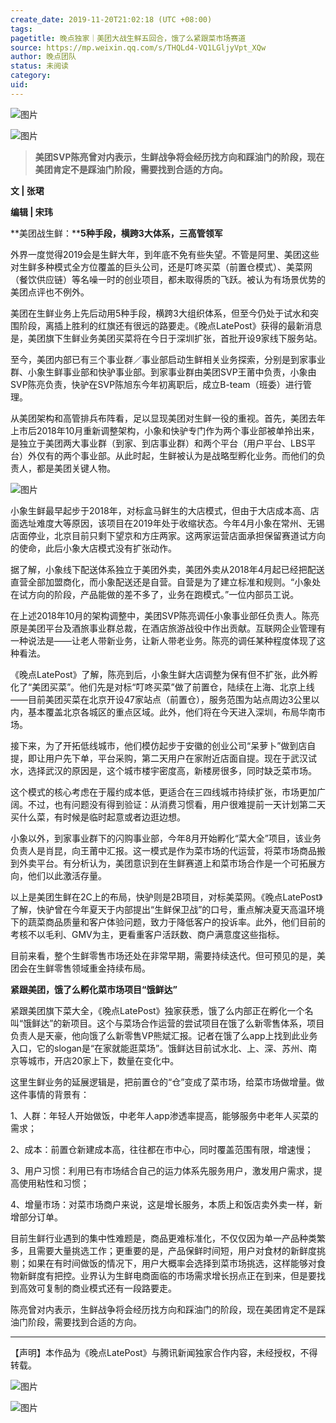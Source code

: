 ```yaml
---
create_date: 2019-11-20T21:02:18 (UTC +08:00)
tags: 
pagetitle: 晚点独家｜美团大战生鲜五回合，饿了么紧跟菜市场赛道
source: https://mp.weixin.qq.com/s/THQLd4-VQ1LGljyVpt_XQw
author: 晚点团队
status: 未阅读
category: 
uid: 
---
```


![图片](https://mmbiz.qpic.cn/mmbiz_gif/8l3j8mUia0gvGvN3Vj6LiaG1XyicqwJoSQPMWQkxgALD5I9Xw6PNRCnN0CK9TiaTgG7VfsjH0Tjh19c680xew6SxyQ/640?wx_fmt=gif&wxfrom=5&wx_lazy=1)

![图片](https://mmbiz.qpic.cn/mmbiz_jpg/VWpZENjIo5vOmVpUVjTjNq3UJL59MM7eianHrpJ74pIAtqAhJmbdicmmV7D3QXgQaibpqMIwBVtJI9NaYSg0pbTlg/640?wx_fmt=jpeg&wxfrom=5&wx_lazy=1&wx_co=1)

> **美团SVP陈亮曾对内表示，生鲜战争将会经历找方向和踩油门的阶段，现在美团肯定不是踩油门阶段，需要找到合适的方向。**

**文 | 张珺**

**编辑 | 宋玮**

**美团战生鲜：****5种手段，横跨3大体系，三高管领军**

外界一度觉得2019会是生鲜大年，到年底不免有些失望。不管是阿里、美团这些对生鲜多种模式全方位覆盖的巨头公司，还是叮咚买菜（前置仓模式）、美菜网（餐饮供应链）等名噪一时的创业项目，都未取得质的飞跃。被认为有场景优势的美团点评也不例外。

美团在生鲜业务上先后动用5种手段，横跨3大组织体系，但至今仍处于试水和突围阶段，离插上胜利的红旗还有很远的路要走。《晚点LatePost》获得的最新消息是，美团旗下生鲜业务美团买菜将在今日于深圳扩张，首批开设9家线下服务站。

至今，美团内部已有三个事业群／事业部启动生鲜相关业务探索，分别是到家事业群、小象生鲜事业部和快驴事业部。到家事业群由美团SVP王莆中负责，小象由SVP陈亮负责，快驴在SVP陈旭东今年初离职后，成立B-team（班委）进行管理。

从美团架构和高管排兵布阵看，足以显现美团对生鲜一役的重视。首先，美团去年上市后2018年10月重新调整架构，小象和快驴专门作为两个事业部被单拎出来，是独立于美团两大事业群（到家、到店事业群）和两个平台（用户平台、LBS平台）外仅有的两个事业部。从此时起，生鲜被认为是战略型孵化业务。而他们的负责人，都是美团关键人物。

![图片](https://mmbiz.qpic.cn/mmbiz_png/VWpZENjIo5towK9IGOOIiboNs78qJEttk9ibbjeaxqT7L1Cwxoq5RHmtB7kfFqEJae7mmvG483wVff9bEqzsibKqg/640?wx_fmt=png&wxfrom=5&wx_lazy=1&wx_co=1)

小象生鲜最早起步于2018年，对标盒马鲜生的大店模式，但由于大店成本高、店面选址难度大等原因，该项目在2019年处于收缩状态。今年4月小象在常州、无锡店面停业，北京目前只剩下望京和方庄两家。这两家运营店面承担保留赛道试方向的使命，此后小象大店模式没有扩张动作。

据了解，小象线下配送体系独立于美团外卖，美团外卖从2018年4月起已经把配送直营全部加盟商化，而小象配送还是自营。自营是为了建立标准和规则。“小象处在试方向的阶段，产品能做的差不多了，业务在跑模式。”一位内部员工说。

在上述2018年10月的架构调整中，美团SVP陈亮调任小象事业部任负责人。陈亮原是美团平台及酒旅事业群总裁，在酒店旅游战役中作出贡献。互联网企业管理有一种说法是——让老人带新业务，让新人带老业务。陈亮的调任某种程度体现了这种看法。

《晚点LatePost》了解，陈亮到后，小象生鲜大店调整为保有但不扩张，此外孵化了“美团买菜”。他们先是对标“叮咚买菜”做了前置仓，陆续在上海、北京上线——目前美团买菜在北京开设47家站点（前置仓），服务范围为站点周边3公里以内，基本覆盖北京各城区的重点区域。此外，他们将在今天进入深圳，布局华南市场。

接下来，为了开拓低线城市，他们模仿起步于安徽的创业公司“呆萝卜”做到店自提，即让用户先下单，平台采购，第二天用户在家附近店面自提。现在于武汉试水，选择武汉的原因是，这个城市楼宇密度高，新楼房很多，同时缺乏菜市场。

这个模式的核心考虑在于履约成本低，更适合在三四线城市持续扩张，市场更加广阔。不过，也有问题没有得到验证：从消费习惯看，用户很难提前一天计划第二天买什么菜，有时候是临时起意或者边逛边想。

小象以外，到家事业群下的闪购事业部，今年8月开始孵化“菜大全”项目，该业务负责人是肖昆，向王莆中汇报。这一模式是作为菜市场的代运营，将菜市场商品搬到外卖平台。有分析认为，美团意识到在生鲜赛道上和菜市场合作是一个可拓展方向，他们以此激活存量。

以上是美团生鲜在2C上的布局，快驴则是2B项目，对标美菜网。《晚点LatePost》了解，快驴曾在今年夏天于内部提出“生鲜保卫战”的口号，重点解决夏天高温环境下的蔬菜商品质量和客户体验问题，致力于降低客户的投诉率。此外，他们目前的考核不以毛利、GMV为主，更看重客户活跃数、商户满意度这些指标。

目前来看，整个生鲜零售市场还处在非常早期，需要持续迭代。但可预见的是，美团会在生鲜零售领域重金持续布局。

**紧跟美团，饿了么孵化菜市场项目“饿鲜达”**

紧跟美团旗下菜大全，《晚点LatePost》独家获悉，饿了么内部正在孵化一个名叫“饿鲜达”的新项目。这个与菜场合作运营的尝试项目在饿了么新零售体系，项目负责人是天豪，他向饿了么新零售VP熊斌汇报。记者在饿了么app上找到此业务入口，它的slogan是“在家就能逛菜场”。饿鲜达目前试水北、上、深、苏州、南京等城市，开店20家上下，数量在变化中。

这里生鲜业务的延展逻辑是，把前置仓的“仓”变成了菜市场，给菜市场做增量。做这件事情的背景有：

1、人群：年轻人开始做饭，中老年人app渗透率提高，能够服务中老年人买菜的需求；

2、成本：前置仓新建成本高，往往都在市中心，同时覆盖范围有限，增速慢；

3、用户习惯：利用已有市场结合自己的运力体系先服务用户，激发用户需求，提高使用粘性和习惯；

4、增量市场：对菜市场商户来说，这是增长服务，本质上和饭店卖外卖一样，新增部分订单。

目前生鲜行业遇到的集中性难题是，商品更难标准化，不仅仅因为单一产品种类繁多，且需要大量挑选工作；更重要的是，产品保鲜时间短，用户对食材的新鲜度挑剔；如果在有时间做饭的情况下，用户大概率会选择到菜市场挑选，这样能够对食物新鲜度有把控。业界认为生鲜电商面临的市场需求增长拐点正在到来，但是要找到高效可复制的商业模式还有一段路要走。

陈亮曾对内表示，生鲜战争将会经历找方向和踩油门的阶段，现在美团肯定不是踩油门阶段，需要找到合适的方向。

___

【声明】本作品为《晚点LatePost》与腾讯新闻独家合作内容，未经授权，不得转载。

![图片](https://mmbiz.qpic.cn/mmbiz_jpg/8l3j8mUia0gt66p7VQ6vibEhh3FfgFDKhicSlDiaicCmK89Ut7zdhVR0QojPrB1AYnZ7JSiarVrWraWE16VZjiaEDQg9Q/640?wx_fmt=jpeg&wxfrom=5&wx_lazy=1&wx_co=1)

![图片](https://mmbiz.qpic.cn/mmbiz_jpg/VWpZENjIo5ua8jKoPz7nH1SU0EhNS7IOQGJqYJibmDxZYgd1lgxll04xQId9B2EyXJGoPH4BYJoKF59Zbb3djeQ/640?wx_fmt=jpeg&wxfrom=5&wx_lazy=1&wx_co=1)
